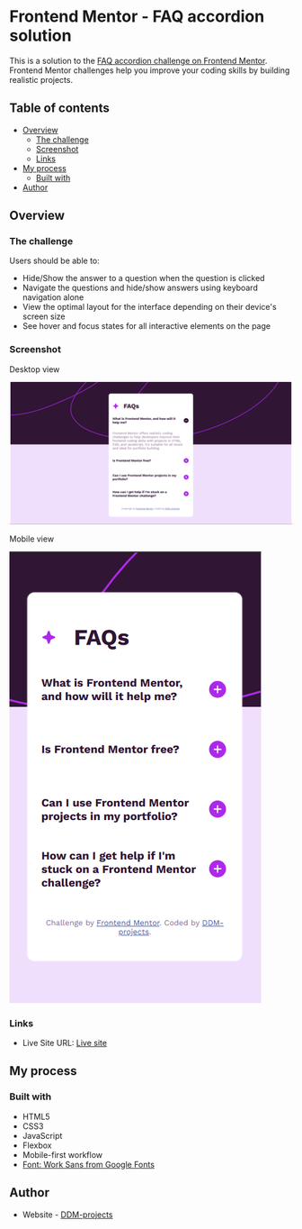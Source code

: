 # Frontend Mentor - FAQ accordion solution

This is a solution to the [FAQ accordion challenge on Frontend Mentor](https://www.frontendmentor.io/challenges/faq-accordion-wyfFdeBwBz). Frontend Mentor challenges help you improve your coding skills by building realistic projects.

## Table of contents

-   [Overview](#overview)
    -   [The challenge](#the-challenge)
    -   [Screenshot](#screenshot)
    -   [Links](#links)
-   [My process](#my-process)
    -   [Built with](#built-with)
-   [Author](#author)

## Overview

### The challenge

Users should be able to:

-   Hide/Show the answer to a question when the question is clicked
-   Navigate the questions and hide/show answers using keyboard navigation alone
-   View the optimal layout for the interface depending on their device's screen size
-   See hover and focus states for all interactive elements on the page

### Screenshot

Desktop view

![Project- desktop view](assets/images/project-desktop.png)

Mobile view

![Project- mobile view](assets/images/project-mobile.png)

### Links

-   Live Site URL: [Live site](https://ddm-projects.github.io/faq-accordion/)

## My process

### Built with

-   HTML5
-   CSS3
-   JavaScript
-   Flexbox
-   Mobile-first workflow
-   [Font: Work Sans from Google Fonts](https://fonts.google.com/specimen/Work+Sans)

## Author

-   Website - [DDM-projects](https://github.com/DDM-projects)
